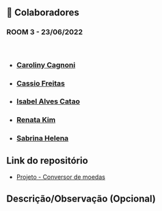## 👥 Colaboradores
### ROOM 3 - 23/06/2022

<br>

- ### [Caroliny Cagnoni](https://github.com/cgcagnoni)
- ### [Cassio Freitas](https://github.com/cassiofreitas)
- ### [Isabel Alves Catao](https://github.com/isabelalvescatao)
- ### [Renata Kim](https://github.com/renatakim)
- ### [Sabrina Helena](https://github.com/sabrinahelena)

## Link do repositório

- [Projeto - Conversor de moedas](https://github.com/cassiofreitas/dhme_conversor_de_moedas)

## Descrição/Observação (Opcional)
